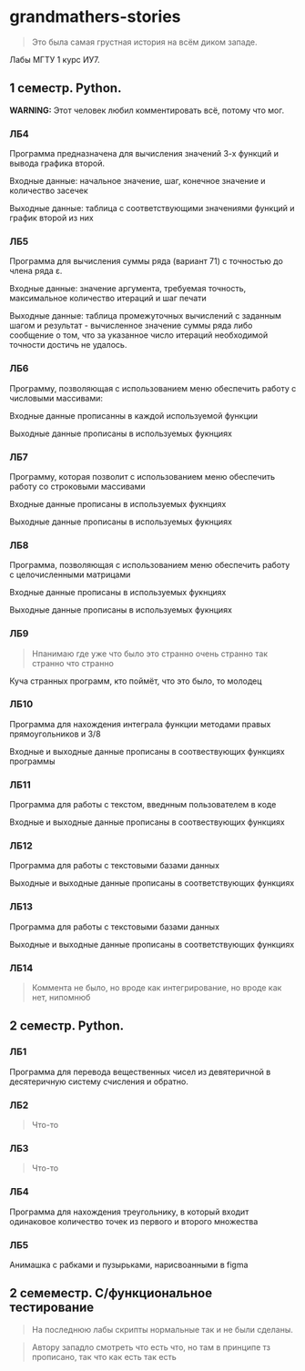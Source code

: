 # grandmathers-stories

> Это была самая грустная история на всём диком западе.

Лабы МГТУ 1 курс ИУ7.

## 1 семестр. Python.

__WARNING:__ Этот человек любил комментировать всё, потому что мог.

### ЛБ4

Программа предназначена для вычисления значений 3-х функций и вывода графика второй.

Входные данные: начальное значение, шаг, конечное значение и количество засечек

Выходные данные: таблица с соответствующими значениями функций и график второй из них

### ЛБ5

Программа для вычисления суммы ряда (вариант 71) с точностью до члена ряда ε.

Входные данные: значение аргумента, требуемая точность, максимальное количество итераций и шаг печати

Выходные данные:  таблица промежуточных вычислений с заданным шагом и результат - вычисленное значение суммы ряда
либо сообщение о том, что за указанное число итераций необходимой точности достичь не удалось.

### ЛБ6

Программу, позволяющая с использованием меню обеспечить работу с числовыми массивами:

Входные данные прописанны в каждой используемой функции

Выходные данные прописаны в используемых фукнциях

### ЛБ7

Программу, которая позволит с использованием меню обеспечить работу со строковыми массивами

Входные данные прописаны в используемых фукнциях

Выходные данные прописаны в используемых фукнциях

### ЛБ8

Программа, позволяющая с использованием меню обеспечить работу с целочисленными матрицами

Входные данные прописаны в используемых фукнциях

Выходные данные прописаны в используемых фукнциях

### ЛБ9

> Нпанимаю где уже что было это странно очень странно так странно что странно

Куча странных программ, кто поймёт, что это было, то молодец

### ЛБ10

Программа для нахождения интеграла функции методами правых прямоугольников и 3/8

Входные и выходные данные прописаны в соотвествующих функциях программы

### ЛБ11

Программа для работы с текстом, введнным пользователем в коде

Входные и выходные данные прописаны в соотвествующих функциях

### ЛБ12

Программа для работы с текстовыми базами данных

Выходные и выходные данные прописаны в соответствующих функциях

### ЛБ13

Программа для работы с текстовыми базами данных

Выходные и выходные данные прописаны в соответствующих функциях

### ЛБ14

> Коммента не было, но вроде как интегрирование, но вроде как нет, нипомнюб

## 2 семестр. Python.

### ЛБ1

Программа для перевода вещественных чисел из девятеричной в десятеричную систему счисления и обратно.

### ЛБ2

> Что-то

### ЛБ3

> Что-то

### ЛБ4

Программа для нахождения треугольнику, в который входит одинаковое
 количество точек из первого и второго множества

### ЛБ5

Анимашка с рабками и пузырьками, нарисвоанными в figma

## 2 семеместр. С/функциональное тестирование

> На последнюю лабы скрипты нормальные так и не были сделаны.

> Автору западло смотреть что есть что, но там в принципе тз прописано, так что как есть так есть



